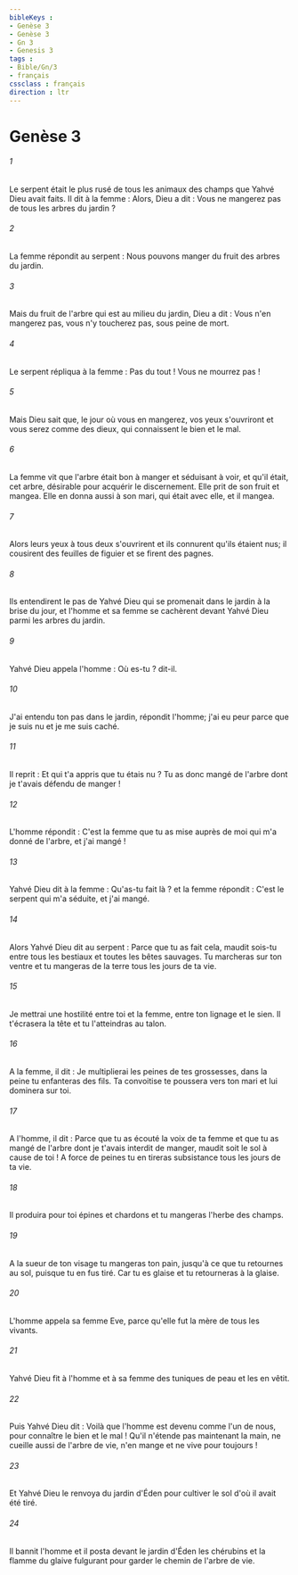 ```yaml
---
bibleKeys : 
- Genèse 3
- Genèse 3
- Gn 3
- Genesis 3
tags : 
- Bible/Gn/3
- français
cssclass : français
direction : ltr
---
```


# Genèse 3

###### 1
Le serpent était le plus rusé de tous les animaux des champs que Yahvé Dieu avait faits. Il dit à la femme : Alors, Dieu a dit : Vous ne mangerez pas de tous les arbres du jardin ? 
###### 2
La femme répondit au serpent : Nous pouvons manger du fruit des arbres du jardin. 
###### 3
Mais du fruit de l'arbre qui est au milieu du jardin, Dieu a dit : Vous n'en mangerez pas, vous n'y toucherez pas, sous peine de mort. 
###### 4
Le serpent répliqua à la femme : Pas du tout ! Vous ne mourrez pas ! 
###### 5
Mais Dieu sait que, le jour où vous en mangerez, vos yeux s'ouvriront et vous serez comme des dieux, qui connaissent le bien et le mal. 
###### 6
La femme vit que l'arbre était bon à manger et séduisant à voir, et qu'il était, cet arbre, désirable pour acquérir le discernement. Elle prit de son fruit et mangea. Elle en donna aussi à son mari, qui était avec elle, et il mangea. 
###### 7
Alors leurs yeux à tous deux s'ouvrirent et ils connurent qu'ils étaient nus; il cousirent des feuilles de figuier et se firent des pagnes.
###### 8
Ils entendirent le pas de Yahvé Dieu qui se promenait dans le jardin à la brise du jour, et l'homme et sa femme se cachèrent devant Yahvé Dieu parmi les arbres du jardin. 
###### 9
Yahvé Dieu appela l'homme : Où es-tu ? dit-il. 
###### 10
J'ai entendu ton pas dans le jardin, répondit l'homme; j'ai eu peur parce que je suis nu et je me suis caché. 
###### 11
Il reprit : Et qui t'a appris que tu étais nu ? Tu as donc mangé de l'arbre dont je t'avais défendu de manger ! 
###### 12
L'homme répondit : C'est la femme que tu as mise auprès de moi qui m'a donné de l'arbre, et j'ai mangé ! 
###### 13
Yahvé Dieu dit à la femme : Qu'as-tu fait là ? et la femme répondit : C'est le serpent qui m'a séduite, et j'ai mangé. 
###### 14
Alors Yahvé Dieu dit au serpent : Parce que tu as fait cela, maudit sois-tu entre tous les bestiaux et toutes les bêtes sauvages. Tu marcheras sur ton ventre et tu mangeras de la terre tous les jours de ta vie.
###### 15
Je mettrai une hostilité entre toi et la femme, entre ton lignage et le sien. Il t'écrasera la tête et tu l'atteindras au talon. 
###### 16
A la femme, il dit : Je multiplierai les peines de tes grossesses, dans la peine tu enfanteras des fils. Ta convoitise te poussera vers ton mari et lui dominera sur toi. 
###### 17
A l'homme, il dit : Parce que tu as écouté la voix de ta femme et que tu as mangé de l'arbre dont je t'avais interdit de manger, maudit soit le sol à cause de toi ! A force de peines tu en tireras subsistance tous les jours de ta vie.
###### 18
Il produira pour toi épines et chardons et tu mangeras l'herbe des champs.
###### 19
A la sueur de ton visage tu mangeras ton pain, jusqu'à ce que tu retournes au sol, puisque tu en fus tiré. Car tu es glaise et tu retourneras à la glaise. 
###### 20
L'homme appela sa femme Eve, parce qu'elle fut la mère de tous les vivants. 
###### 21
Yahvé Dieu fit à l'homme et à sa femme des tuniques de peau et les en vêtit. 
###### 22
Puis Yahvé Dieu dit : Voilà que l'homme est devenu comme l'un de nous, pour connaître le bien et le mal ! Qu'il n'étende pas maintenant la main, ne cueille aussi de l'arbre de vie, n'en mange et ne vive pour toujours ! 
###### 23
Et Yahvé Dieu le renvoya du jardin d'Éden pour cultiver le sol d'où il avait été tiré. 
###### 24
Il bannit l'homme et il posta devant le jardin d'Éden les chérubins et la flamme du glaive fulgurant pour garder le chemin de l'arbre de vie. 

